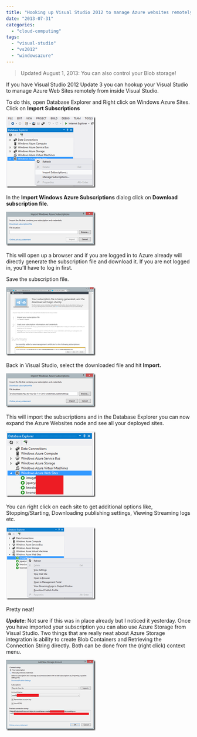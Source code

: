```yaml
---
title: "Hooking up Visual Studio 2012 to manage Azure websites remotely"
date: "2013-07-31"
categories: 
  - "cloud-computing"
tags: 
  - "visual-studio"
  - "vs2012"
  - "windowsazure"
---
```


> Updated August 1, 2013: You can also control your Blob storage!

If you have Visual Studio 2012 Update 3 you can hookup your Visual Studio to manage Azure Web Sites remotely from inside Visual Studio.

To do this, open Database Explorer and Right click on Windows Azure Sites. Click on **Import Subscriptions**

[![image](images/image_thumb10.png "image")](http://sumitmaitra.files.wordpress.com/2013/07/image10.png)

In the **Import Windows Azure Subscriptions** dialog click on **Download subscription file.**

[![image](images/image_thumb11.png "image")](http://sumitmaitra.files.wordpress.com/2013/07/image11.png)

This will open up a browser and if you are logged in to Azure already will directly generate the subscription file and download it. If you are not logged in, you’ll have to log in first.

Save the subscription file.

[![image](images/image_thumb12.png "image")](http://sumitmaitra.files.wordpress.com/2013/07/image12.png)

Back in Visual Studio, select the downloaded file and hit **Import.**

[![image](images/image_thumb13.png "image")](http://sumitmaitra.files.wordpress.com/2013/07/image13.png)

This will import the subscriptions and in the Database Explorer you can now expand the Azure Websites node and see all your deployed sites.

[![image](images/image_thumb14.png "image")](http://sumitmaitra.files.wordpress.com/2013/07/image14.png)

You can right click on each site to get additional options like, Stopping/Starting, Downloading publishing settings, Viewing Streaming logs etc.

[![image](images/image_thumb15.png "image")](http://sumitmaitra.files.wordpress.com/2013/07/image15.png)

Pretty neat!

**_Update_**: Not sure if this was in place already but I noticed it yesterday. Once you have imported your subscription you can also use Azure Storage from Visual Studio. Two things that are really neat about Azure Storage integration is ability to create Blob Containers and Retrieving the Connection String directly. Both can be done from the (right click) context menu.

[![image](images/image_thumb.png "image")](http://sumitmaitra.files.wordpress.com/2013/08/image.png)
